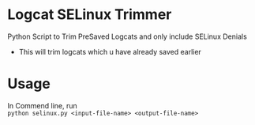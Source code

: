 # Logcat SELinux Trimmer
Python Script to Trim PreSaved Logcats and only include SELinux Denials
* This will trim logcats which u have already saved earlier
# Usage
In Commend line, run <br>
` python selinux.py <input-file-name> <output-file-name> `
